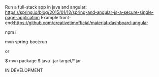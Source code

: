 Run a full-stack app in java and angular: https://spring.io/blog/2015/01/12/spring-and-angular-js-a-secure-single-page-application
Example front-end:https://github.com/creativetimofficial/material-dashboard-angular

npm i 

mvn spring-boot:run

or 

$ mvn package
$ java -jar target/*.jar

IN DEVELOPMENT